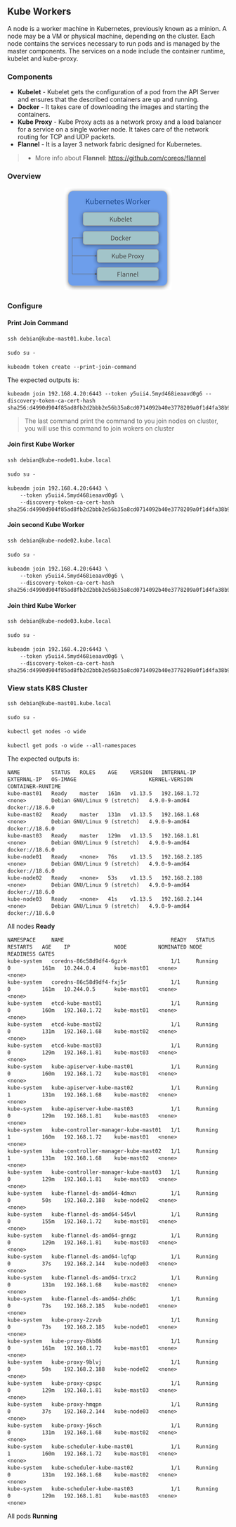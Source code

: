 ## Kube Workers
A node is a worker machine in Kubernetes, previously known as a minion. A node may be a VM or physical machine, depending on the cluster. Each node contains the services necessary to run pods and is managed by the master components. The services on a node include the container runtime, kubelet and kube-proxy. 

### Components
* **Kubelet** - Kubelet gets the configuration of a pod from the API Server and ensures that the described containers are up and running.
* **Docker** - It takes care of downloading the images and starting the containers.
* **Kube Proxy** - Kube Proxy acts as a network proxy and a load balancer for a service on a single worker node. It takes care of the network routing for TCP and UDP packets.
* **Flannel** - It is a layer 3 network fabric designed for Kubernetes.
> * More info about **Flannel**: https://github.com/coreos/flannel

### Overview
<p align="center">
  <img src="images/kube-worker-overview.png">
</p>

### Configure

#### Print Join Command
```
ssh debian@kube-mast01.kube.local

sudo su -

kubeadm token create --print-join-command
```

The expected outputs is:
```
kubeadm join 192.168.4.20:6443 --token y5uii4.5myd468ieaavd0g6 --discovery-token-ca-cert-hash sha256:d4990d904f85ad8fb2d2bbb2e56b35a8cd0714092b40e3778209a0f1d4fa38b9
```
> The last command print the command to you join nodes on cluster, you will use this command to join wokers on cluster

#### Join first Kube Worker
```
ssh debian@kube-node01.kube.local

sudo su -

kubeadm join 192.168.4.20:6443 \
    --token y5uii4.5myd468ieaavd0g6 \
    --discovery-token-ca-cert-hash sha256:d4990d904f85ad8fb2d2bbb2e56b35a8cd0714092b40e3778209a0f1d4fa38b9
```

#### Join second Kube Worker
```
ssh debian@kube-node02.kube.local

sudo su -

kubeadm join 192.168.4.20:6443 \
    --token y5uii4.5myd468ieaavd0g6 \
    --discovery-token-ca-cert-hash sha256:d4990d904f85ad8fb2d2bbb2e56b35a8cd0714092b40e3778209a0f1d4fa38b9
```

#### Join third Kube Worker
```
ssh debian@kube-node03.kube.local

sudo su -

kubeadm join 192.168.4.20:6443 \
    --token y5uii4.5myd468ieaavd0g6 \
    --discovery-token-ca-cert-hash sha256:d4990d904f85ad8fb2d2bbb2e56b35a8cd0714092b40e3778209a0f1d4fa38b9
```

### View stats K8S Cluster
```
ssh debian@kube-mast01.kube.local

sudo su -

kubectl get nodes -o wide

kubectl get pods -o wide --all-namespaces
```

The expected outputs is:
```
NAME          STATUS   ROLES    AGE    VERSION   INTERNAL-IP     EXTERNAL-IP   OS-IMAGE                       KERNEL-VERSION   CONTAINER-RUNTIME
kube-mast01   Ready    master   161m   v1.13.5   192.168.1.72    <none>        Debian GNU/Linux 9 (stretch)   4.9.0-9-amd64    docker://18.6.0
kube-mast02   Ready    master   131m   v1.13.5   192.168.1.68    <none>        Debian GNU/Linux 9 (stretch)   4.9.0-9-amd64    docker://18.6.0
kube-mast03   Ready    master   129m   v1.13.5   192.168.1.81    <none>        Debian GNU/Linux 9 (stretch)   4.9.0-9-amd64    docker://18.6.0
kube-node01   Ready    <none>   76s    v1.13.5   192.168.2.185   <none>        Debian GNU/Linux 9 (stretch)   4.9.0-9-amd64    docker://18.6.0
kube-node02   Ready    <none>   53s    v1.13.5   192.168.2.188   <none>        Debian GNU/Linux 9 (stretch)   4.9.0-9-amd64    docker://18.6.0
kube-node03   Ready    <none>   41s    v1.13.5   192.168.2.144   <none>        Debian GNU/Linux 9 (stretch)   4.9.0-9-amd64    docker://18.6.0
```
All nodes **Ready** 

```
NAMESPACE     NAME                                  READY   STATUS    RESTARTS   AGE    IP              NODE          NOMINATED NODE   READINESS GATES
kube-system   coredns-86c58d9df4-6gzrk              1/1     Running   0          161m   10.244.0.4      kube-mast01   <none>           <none>
kube-system   coredns-86c58d9df4-fxj5r              1/1     Running   0          161m   10.244.0.5      kube-mast01   <none>           <none>
kube-system   etcd-kube-mast01                      1/1     Running   0          160m   192.168.1.72    kube-mast01   <none>           <none>
kube-system   etcd-kube-mast02                      1/1     Running   0          131m   192.168.1.68    kube-mast02   <none>           <none>
kube-system   etcd-kube-mast03                      1/1     Running   0          129m   192.168.1.81    kube-mast03   <none>           <none>
kube-system   kube-apiserver-kube-mast01            1/1     Running   0          160m   192.168.1.72    kube-mast01   <none>           <none>
kube-system   kube-apiserver-kube-mast02            1/1     Running   1          131m   192.168.1.68    kube-mast02   <none>           <none>
kube-system   kube-apiserver-kube-mast03            1/1     Running   0          129m   192.168.1.81    kube-mast03   <none>           <none>
kube-system   kube-controller-manager-kube-mast01   1/1     Running   1          160m   192.168.1.72    kube-mast01   <none>           <none>
kube-system   kube-controller-manager-kube-mast02   1/1     Running   1          131m   192.168.1.68    kube-mast02   <none>           <none>
kube-system   kube-controller-manager-kube-mast03   1/1     Running   0          129m   192.168.1.81    kube-mast03   <none>           <none>
kube-system   kube-flannel-ds-amd64-4dmxn           1/1     Running   0          50s    192.168.2.188   kube-node02   <none>           <none>
kube-system   kube-flannel-ds-amd64-545vl           1/1     Running   0          155m   192.168.1.72    kube-mast01   <none>           <none>
kube-system   kube-flannel-ds-amd64-gnngz           1/1     Running   0          129m   192.168.1.81    kube-mast03   <none>           <none>
kube-system   kube-flannel-ds-amd64-lqfqp           1/1     Running   0          37s    192.168.2.144   kube-node03   <none>           <none>
kube-system   kube-flannel-ds-amd64-trxc2           1/1     Running   0          131m   192.168.1.68    kube-mast02   <none>           <none>
kube-system   kube-flannel-ds-amd64-zhd6c           1/1     Running   0          73s    192.168.2.185   kube-node01   <none>           <none>
kube-system   kube-proxy-2zvvb                      1/1     Running   0          73s    192.168.2.185   kube-node01   <none>           <none>
kube-system   kube-proxy-8kb86                      1/1     Running   0          161m   192.168.1.72    kube-mast01   <none>           <none>
kube-system   kube-proxy-9blvj                      1/1     Running   0          50s    192.168.2.188   kube-node02   <none>           <none>
kube-system   kube-proxy-cpspc                      1/1     Running   0          129m   192.168.1.81    kube-mast03   <none>           <none>
kube-system   kube-proxy-hmqpn                      1/1     Running   0          37s    192.168.2.144   kube-node03   <none>           <none>
kube-system   kube-proxy-j6sch                      1/1     Running   0          131m   192.168.1.68    kube-mast02   <none>           <none>
kube-system   kube-scheduler-kube-mast01            1/1     Running   1          160m   192.168.1.72    kube-mast01   <none>           <none>
kube-system   kube-scheduler-kube-mast02            1/1     Running   0          131m   192.168.1.68    kube-mast02   <none>           <none>
kube-system   kube-scheduler-kube-mast03            1/1     Running   0          129m   192.168.1.81    kube-mast03   <none>           <none>
```
All pods **Running** 